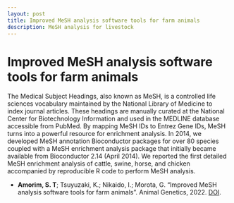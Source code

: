 ```yaml
---
layout: post
title: Improved MeSH analysis software tools for farm animals
description: MeSH analysis for livestock
---
```


# Improved MeSH analysis software tools for farm animals


The Medical Subject Headings, also known as MeSH, is a controlled life sciences vocabulary maintained by the National Library of Medicine to index journal articles. These headings are manually curated at the National Center for Biotechnology Information and used in the MEDLINE database accessible from PubMed. By mapping MeSH IDs to Entrez Gene IDs, MeSH turns into a powerful resource for enrichment analysis. In 2014, we developed MeSH annotation Bioconductor packages for over 80 species coupled with a MeSH enrichment analysis package that initially became available from Bioconductor 2.14 (April 2014). We reported the first detailed MeSH enrichment analysis of cattle, swine, horse, and chicken accompanied by reproducible R code to perform MeSH analysis.



* **Amorim, S. T**; Tsuyuzaki, K.; Nikaido, I.; Morota, G. “Improved MeSH analysis software tools for farm animals”. Animal Genetics, 2022. [DOI](10.1111/age.13159).
